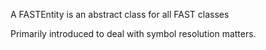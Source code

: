 A FASTEntity is an abstract class for all FAST classes

Primarily introduced to deal with symbol resolution matters.
